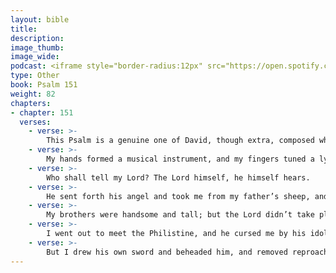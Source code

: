 ```yaml
---
layout: bible
title:
description:
image_thumb:
image_wide:
podcast: <iframe style="border-radius:12px" src="https://open.spotify.com/embed/episode/37YCtg6ZPPWzqmaRzyIEzE?utm_source=generator" width="100%" height="352" frameBorder="0" allowfullscreen="" allow="autoplay; clipboard-write; encrypted-media; fullscreen; picture-in-picture" loading="lazy"></iframe>
type: Other
book: Psalm 151
weight: 82
chapters:
- chapter: 151
  verses:
    - verse: >-
        This Psalm is a genuine one of David, though extra, composed when he fought in single combat with Goliath. I was small among my brothers, and youngest in my father’s house. I tended my father’s sheep. 
    - verse: >-
        My hands formed a musical instrument, and my fingers tuned a lyre. 
    - verse: >-
        Who shall tell my Lord? The Lord himself, he himself hears. 
    - verse: >-
        He sent forth his angel and took me from my father’s sheep, and he anointed me with his anointing oil. 
    - verse: >-
        My brothers were handsome and tall; but the Lord didn’t take pleasure in them. 
    - verse: >-
        I went out to meet the Philistine, and he cursed me by his idols. 
    - verse: >-
        But I drew his own sword and beheaded him, and removed reproach from the children of Israel.
---
```

